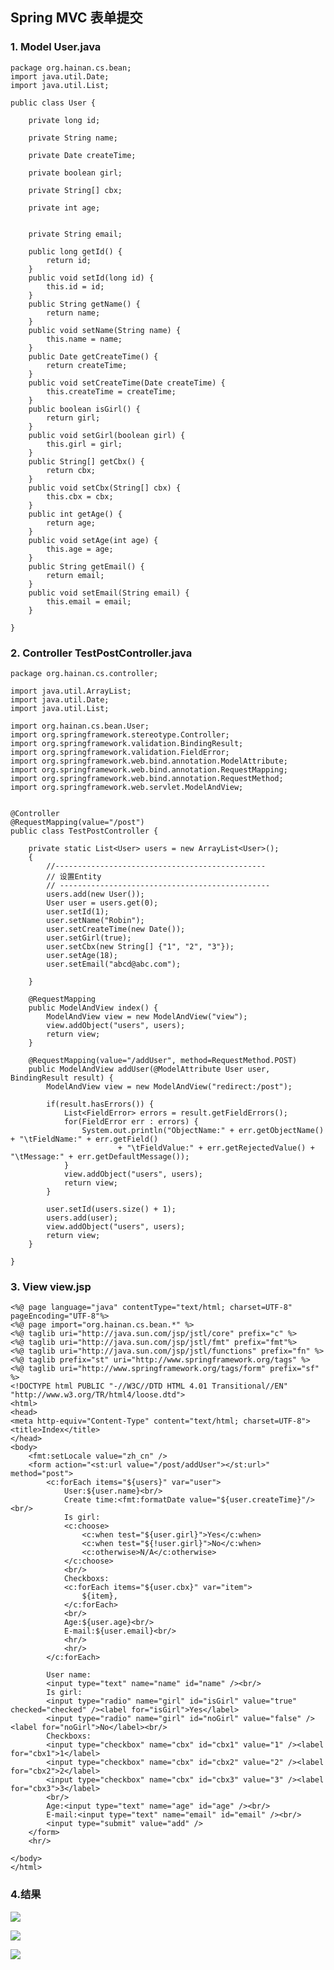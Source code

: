 ## Spring MVC 表单提交
### 1. Model User.java
	package org.hainan.cs.bean;
	import java.util.Date;
	import java.util.List;
	
	public class User {
	    
	    private long id;
	    
	    private String name;
	
	    private Date createTime;
	    
	    private boolean girl;
	    
	    private String[] cbx;
	  
	    private int age;
	    
	
	    private String email;
	    
	    public long getId() {
	        return id;
	    }
	    public void setId(long id) {
	        this.id = id;
	    }
	    public String getName() {
	        return name;
	    }
	    public void setName(String name) {
	        this.name = name;
	    }
	    public Date getCreateTime() {
	        return createTime;
	    }
	    public void setCreateTime(Date createTime) {
	        this.createTime = createTime;
	    }
	    public boolean isGirl() {
	        return girl;
	    }
	    public void setGirl(boolean girl) {
	        this.girl = girl;
	    }
	    public String[] getCbx() {
	        return cbx;
	    }
	    public void setCbx(String[] cbx) {
	        this.cbx = cbx;
	    }
	    public int getAge() {
	        return age;
	    }
	    public void setAge(int age) {
	        this.age = age;
	    }
	    public String getEmail() {
	        return email;
	    }
	    public void setEmail(String email) {
	        this.email = email;
	    }
	
	} 
### 2. Controller TestPostController.java
	package org.hainan.cs.controller;
	
	import java.util.ArrayList;
	import java.util.Date;
	import java.util.List;
	
	import org.hainan.cs.bean.User;
	import org.springframework.stereotype.Controller;
	import org.springframework.validation.BindingResult;
	import org.springframework.validation.FieldError;
	import org.springframework.web.bind.annotation.ModelAttribute;
	import org.springframework.web.bind.annotation.RequestMapping;
	import org.springframework.web.bind.annotation.RequestMethod;
	import org.springframework.web.servlet.ModelAndView;
	
	
	@Controller
	@RequestMapping(value="/post")
	public class TestPostController {
	    
	    private static List<User> users = new ArrayList<User>();
	    {
	        //-----------------------------------------------
	        // 设置Entity
	        // -----------------------------------------------
	        users.add(new User());
	        User user = users.get(0);
	        user.setId(1);
	        user.setName("Robin");
	        user.setCreateTime(new Date());
	        user.setGirl(true);
	        user.setCbx(new String[] {"1", "2", "3"});
	        user.setAge(18);
	        user.setEmail("abcd@abc.com");
	        
	    }
	    
	    @RequestMapping
	    public ModelAndView index() {
	        ModelAndView view = new ModelAndView("view");
	        view.addObject("users", users);
	        return view;
	    }
	    
	    @RequestMapping(value="/addUser", method=RequestMethod.POST)
	    public ModelAndView addUser(@ModelAttribute User user, BindingResult result) {
	        ModelAndView view = new ModelAndView("redirect:/post");
	        
	        if(result.hasErrors()) {
	            List<FieldError> errors = result.getFieldErrors();
	            for(FieldError err : errors) {
	                System.out.println("ObjectName:" + err.getObjectName() + "\tFieldName:" + err.getField()
	                        + "\tFieldValue:" + err.getRejectedValue() + "\tMessage:" + err.getDefaultMessage());
	            }
	            view.addObject("users", users);
	            return view;
	        }
	        
	        user.setId(users.size() + 1);
	        users.add(user);
	        view.addObject("users", users);
	        return view;
	    }
	    
	}

### 3. View view.jsp
	<%@ page language="java" contentType="text/html; charset=UTF-8" pageEncoding="UTF-8"%>
	<%@ page import="org.hainan.cs.bean.*" %>
	<%@ taglib uri="http://java.sun.com/jsp/jstl/core" prefix="c" %> 
	<%@ taglib uri="http://java.sun.com/jsp/jstl/fmt" prefix="fmt"%>
	<%@ taglib uri="http://java.sun.com/jsp/jstl/functions" prefix="fn" %>
	<%@ taglib prefix="st" uri="http://www.springframework.org/tags" %>
	<%@ taglib uri="http://www.springframework.org/tags/form" prefix="sf" %>
	<!DOCTYPE html PUBLIC "-//W3C//DTD HTML 4.01 Transitional//EN" "http://www.w3.org/TR/html4/loose.dtd">
	<html>
	<head>
	<meta http-equiv="Content-Type" content="text/html; charset=UTF-8">
	<title>Index</title>
	</head>
	<body>
	    <fmt:setLocale value="zh_cn" />
	    <form action="<st:url value="/post/addUser"></st:url>" method="post">
	        <c:forEach items="${users}" var="user">
	            User:${user.name}<br/>
	            Create time:<fmt:formatDate value="${user.createTime}"/><br/>
	            Is girl:
	            <c:choose>
	                <c:when test="${user.girl}">Yes</c:when>
	                <c:when test="${!user.girl}">No</c:when>
	                <c:otherwise>N/A</c:otherwise>
	            </c:choose>
	            <br/>
	            Checkboxs:
	            <c:forEach items="${user.cbx}" var="item">
	                ${item},
	            </c:forEach>
	            <br/>
	            Age:${user.age}<br/>
	            E-mail:${user.email}<br/>
	            <hr/>
	            <hr/>
	        </c:forEach>
	        
	        User name:
	        <input type="text" name="name" id="name" /><br/>
	        Is girl:
	        <input type="radio" name="girl" id="isGirl" value="true" checked="checked" /><label for="isGirl">Yes</label>
	        <input type="radio" name="girl" id="noGirl" value="false" /><label for="noGirl">No</label><br/>
	        Checkboxs:
	        <input type="checkbox" name="cbx" id="cbx1" value="1" /><label for="cbx1">1</label>
	        <input type="checkbox" name="cbx" id="cbx2" value="2" /><label for="cbx2">2</label>
	        <input type="checkbox" name="cbx" id="cbx3" value="3" /><label for="cbx3">3</label>
	        <br/>
	        Age:<input type="text" name="age" id="age" /><br/>
	        E-mail:<input type="text" name="email" id="email" /><br/>
	        <input type="submit" value="add" />
	    </form>
	    <hr/>
	
	</body>
	</html>

### 4.结果
![](http://i.imgur.com/mXYXVrY.png)

![](http://i.imgur.com/ShHKOSj.png)

![](http://i.imgur.com/6UcQjhO.png)
